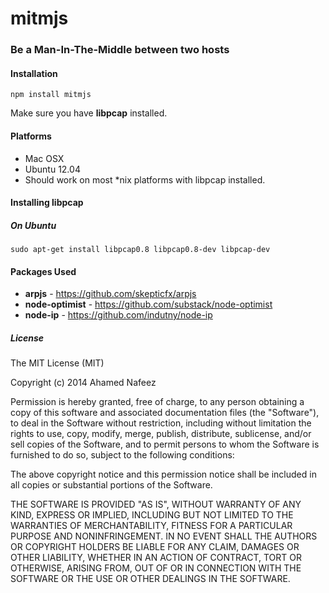 # mitmjs

### Be a Man-In-The-Middle between two hosts


#### Installation

`npm install mitmjs`

Make sure you have **libpcap** installed.

#### Platforms
* Mac OSX
* Ubuntu 12.04
* Should work on most *nix platforms with libpcap installed.

#### Installing libpcap

##### On Ubuntu
`sudo apt-get install libpcap0.8 libpcap0.8-dev libpcap-dev`

#### Packages Used
* **arpjs** - https://github.com/skepticfx/arpjs
* **node-optimist** - https://github.com/substack/node-optimist
* **node-ip** - https://github.com/indutny/node-ip

##### License

The MIT License (MIT)

Copyright (c) 2014 Ahamed Nafeez

Permission is hereby granted, free of charge, to any person obtaining a copy
of this software and associated documentation files (the "Software"), to deal
in the Software without restriction, including without limitation the rights
to use, copy, modify, merge, publish, distribute, sublicense, and/or sell
copies of the Software, and to permit persons to whom the Software is
furnished to do so, subject to the following conditions:

The above copyright notice and this permission notice shall be included in all
copies or substantial portions of the Software.

THE SOFTWARE IS PROVIDED "AS IS", WITHOUT WARRANTY OF ANY KIND, EXPRESS OR
IMPLIED, INCLUDING BUT NOT LIMITED TO THE WARRANTIES OF MERCHANTABILITY,
FITNESS FOR A PARTICULAR PURPOSE AND NONINFRINGEMENT. IN NO EVENT SHALL THE
AUTHORS OR COPYRIGHT HOLDERS BE LIABLE FOR ANY CLAIM, DAMAGES OR OTHER
LIABILITY, WHETHER IN AN ACTION OF CONTRACT, TORT OR OTHERWISE, ARISING FROM,
OUT OF OR IN CONNECTION WITH THE SOFTWARE OR THE USE OR OTHER DEALINGS IN THE
SOFTWARE.
